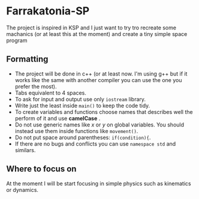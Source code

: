 # Farrakatonia-SP
The project is inspired in KSP and I just want to try tro recreate some machanics (or at least this at the moment) and create a tiny simple space program

## Formatting
* The project will be done in c++ (or at least now. I'm using g++ but if it works like the same with another compiler you can use the one you prefer the most).
* Tabs equivalent to 4 spaces.
* To ask for input and output use only `iostream` library.
* Write just the least inside `main()` to keep the code tidy.
* To create variables and functions choose names that describes well the perform of it and use **camelCase** .
* Do not use generic names like *x* or *y* on global variables. You should instead use them inside functions like `movement()`.
* Do not put space around parentheses: `if(condition){`.
* If there are no bugs and conflicts you can use `namespace std` and similars.

## Where to focus on
At the moment I will be start focusing in simple physics such as kinematics or dynamics.